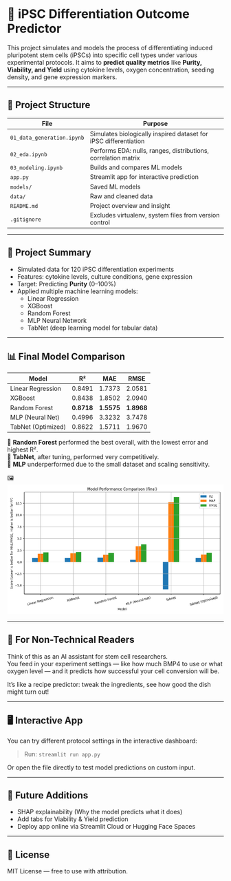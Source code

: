 
# 🧬 iPSC Differentiation Outcome Predictor

This project simulates and models the process of differentiating induced pluripotent stem cells (iPSCs) into specific cell types under various experimental protocols. It aims to **predict quality metrics** like **Purity, Viability, and Yield** using cytokine levels, oxygen concentration, seeding density, and gene expression markers.

---

## 📁 Project Structure

| File | Purpose |
|------|---------|
| `01_data_generation.ipynb` | Simulates biologically inspired dataset for iPSC differentiation |
| `02_eda.ipynb` | Performs EDA: nulls, ranges, distributions, correlation matrix |
| `03_modeling.ipynb` | Builds and compares ML models |
| `app.py` | Streamlit app for interactive prediction |
| `models/` | Saved ML models |
| `data/` | Raw and cleaned data |
| `README.md` | Project overview and insight |
| `.gitignore` | Excludes virtualenv, system files from version control |

---

## 🧠 Project Summary

- Simulated data for 120 iPSC differentiation experiments
- Features: cytokine levels, culture conditions, gene expression
- Target: Predicting **Purity** (0–100%)
- Applied multiple machine learning models:
  - Linear Regression
  - XGBoost
  - Random Forest
  - MLP Neural Network
  - TabNet (deep learning model for tabular data)

---

## 📊 Final Model Comparison

| Model              | R²     | MAE    | RMSE   |
|-------------------|--------|--------|--------|
| Linear Regression | 0.8491 | 1.7373 | 2.0581 |
| XGBoost           | 0.8438 | 1.8502 | 2.0940 |
| Random Forest     | **0.8718** | **1.5575** | **1.8968** |
| MLP (Neural Net)  | 0.4996 | 3.3232 | 3.7478 |
| TabNet (Optimized)| 0.8622 | 1.5711 | 1.9670 |

📌 **Random Forest** performed the best overall, with the lowest error and highest R².  
📌 **TabNet**, after tuning, performed very competitively.  
📌 **MLP** underperformed due to the small dataset and scaling sensitivity.

🖼️ ![Model Comparison](model_comparison_final.png)

---

## 🧪 For Non-Technical Readers

Think of this as an AI assistant for stem cell researchers.  
You feed in your experiment settings — like how much BMP4 to use or what oxygen level — and it predicts how successful your cell conversion will be.

It’s like a recipe predictor: tweak the ingredients, see how good the dish might turn out!

---

## 🖥️ Interactive App

You can try different protocol settings in the interactive dashboard:

> Run: `streamlit run app.py`

Or open the file directly to test model predictions on custom input.

---

## 🔭 Future Additions

- SHAP explainability (Why the model predicts what it does)
- Add tabs for Viability & Yield prediction
- Deploy app online via Streamlit Cloud or Hugging Face Spaces

---

## 📜 License

MIT License — free to use with attribution.
